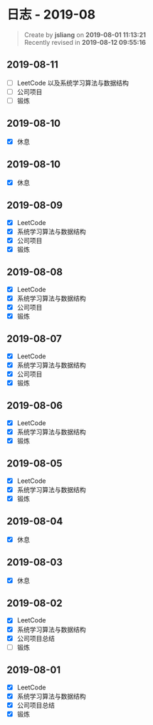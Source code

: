 日志 - 2019-08
===

> Create by **jsliang** on **2019-08-01 11:13:21**  
> Recently revised in **2019-08-12 09:55:16**

## 2019-08-11

* [ ] LeetCode 以及系统学习算法与数据结构
* [ ] 公司项目
* [ ] 锻炼

## 2019-08-10

* [x] 休息

## 2019-08-10

* [x] 休息

## 2019-08-09

* [x] LeetCode
* [x] 系统学习算法与数据结构
* [x] 公司项目
* [x] 锻炼

## 2019-08-08

* [x] LeetCode
* [x] 系统学习算法与数据结构
* [x] 公司项目
* [x] 锻炼

## 2019-08-07

* [x] LeetCode
* [x] 系统学习算法与数据结构
* [x] 公司项目
* [x] 锻炼

## 2019-08-06

* [x] LeetCode
* [x] 系统学习算法与数据结构
* [x] 锻炼

## 2019-08-05

* [x] LeetCode
* [x] 系统学习算法与数据结构
* [x] 锻炼

## 2019-08-04

* [x] 休息

## 2019-08-03

* [x] 休息

## 2019-08-02

* [x] LeetCode
* [x] 系统学习算法与数据结构
* [x] 公司项目总结
* [ ] 锻炼

## 2019-08-01

* [x] LeetCode
* [x] 系统学习算法与数据结构
* [x] 公司项目总结
* [x] 锻炼